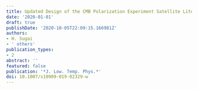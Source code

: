 ```yaml
---
title: Updated Design of the CMB Polarization Experiment Satellite LiteBIRD
date: '2020-01-01'
draft: true
publishDate: '2020-10-05T22:09:15.166981Z'
authors:
- H. Sugai
- ' others'
publication_types:
- 2
abstract: ''
featured: false
publication: '*J. Low. Temp. Phys.*'
doi: 10.1007/s10909-019-02329-w
---
```


